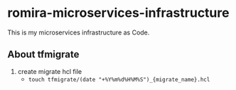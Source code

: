 # romira-microservices-infrastructure

This is my microservices infrastructure as Code.

## About tfmigrate

1. create migrate hcl file
   - `touch tfmigrate/(date "+%Y%m%d%H%M%S")_{migrate_name}.hcl`
